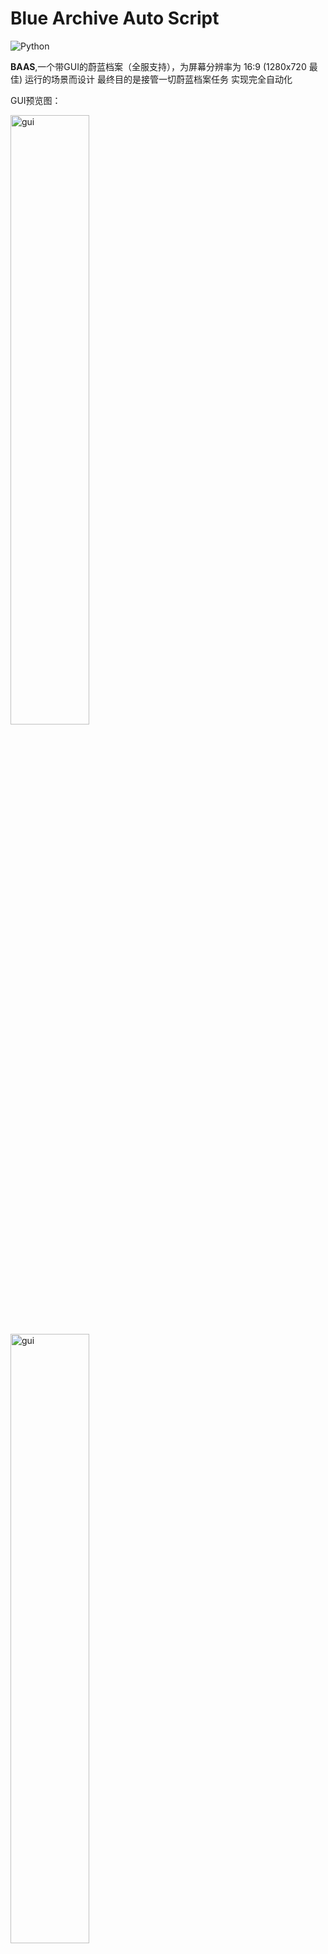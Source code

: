 # Blue Archive Auto Script
![Python](https://img.shields.io/badge/-Python-000000?style=flat&logo=python)

**BAAS**,一个带GUI的蔚蓝档案（全服支持），为屏幕分辨率为 16:9 (1280x720 最佳) 运行的场景而设计 最终目的是接管一切蔚蓝档案任务 实现完全自动化

GUI预览图：

<img src="https://github.com/pur1fying/blue_archive_auto_script/blob/master/docs/assets/ui.png" alt="gui" width="50%">
<img src="https://github.com/pur1fying/blue_archive_auto_script/blob/master/docs/assets/ui2.png" alt="gui" width="50%">
<img src="https://github.com/pur1fying/blue_archive_auto_script/blob/master/docs/assets/ui3.png" alt="gui" width="50%">

## 功能 Features
- **角色好感度**: 咖啡厅一日8摸, 日程自动找指定学生, 每日最大限度提升好感度
- **主线**: 自动推图(普通4-28，困难1-28，最新主线<28>已适配)
- **咖啡厅**: 邀请券可选择指定学生 咖啡厅摸头 咖啡厅奖励
- **商店**: 支持指定普通物品商店 以及竞技场商店自动购买和刷新次数
- **收获**: 每日小组体力 邮箱 竞技场每日领奖 总力战累计积分领奖 每日任务领奖
- **体力清理**: 可指定任意主线关卡(普通困难) 特别委托 活动关卡 扫荡任意次数
- **日程**: 优先做指定角色存在的日程, 可优先做加好感度多的日程, 指定每个区域日程次数
- **竞技场**: 清理到没有竞技场挑战券为止，自动领取每日奖励
- **制造**: 无缝制造三解 指定制造优先级 次数 是否使用加速券 
- **momo_talk**: 自动完成所有未结束对话 完成剧情 领取青辉石
- **总力战**: 清空总力战挑战券并领取奖励(auto, **功能不完善**, 自动总力功能开发中)
- **战术综合测试**: 在考试开启期间自动清票
- **剧情**: 一键清理主线剧情，小组剧情, 迷你剧情
- **活动**: 一键活动推剧情，任务，挑战，走格子(三服活动稳定更新)

### 突出特性：

- **16:9分辨率模拟器都可以运行，不局限于1280x720**
- **在低配电脑上运行也不会出现问题** 处理器速度低的电脑可以手动调小截图速度 增长运行时间
- **自定义调度(每日固定刷新时间，执行间隔)**

## 安装 Installation 
  **请确保安装路径没有中文(QT框架限制)**
  解压Release或qq交流群中的下载包，双击`BlueArchiveAutoScript.exe`安装环境，请耐心等待。
  安装完成后，BAAS 的ui界面将自动启动。同时，我们提供了pyinstaller可使用的打包脚本，您可以自
  行打包，具体内容在`deploy/installer`文件夹中。
  [安装相关文档](https://blog.lzwi.fun/blue_archive_auto_script/usage_doc/install/choose_platform)
## 如何使用
用户文档见[wiki](https://blog.lzwi.fun/blue_archive_auto_script/), 有详细的BAAS配置教程和使用方法

## 如何上报bug How to Report Bugs
在提问题之前至少花费 5 分钟来思考和准备，才会有人花费他的 5 分钟来帮助你。

在提问题前，请先。
检查 BAAS 的更新，确认使用的是最新版(重启程序自动更新至最新版本)。
如果是非预期的行为，请提供非预期行为发生时UI界面的日志,模拟器截图或视频。

## 开发
我们会在github issue和开发文档中发布一些需求,如果您有兴趣可以参与开发, 欢迎向**BAAS**提交pull request,我们会仔细阅读你的每一行代码, 哦对了,别忘了阅读[开发文档](https://blog.lzwi.fun/blue_archive_auto_script/develop_doc/develop_guide)

1. 如果你会使用yolo目标检测,请联系作者,我们需要一个检测模型以供自动总力战使用
2. 欢迎将gui适配其他语言(目前有English,简体中文,日本語, 한국말)
3. 本项目尝试支持Docker部署，但目前仍无法运行，目前在`deploy/docker`文件夹中，如有解决方案，请提交PR

## 已知问题 Known Issues
- **ocr字符识别精度尚可,但对一些特殊字符会有误识别**
- **在使用本软件时请勿游玩游戏瓦洛兰特(可能会受到若干小时的封号处罚)**

## 联系我们 Contact Us
- QQ 
  - 1群: 658302636
  - 2群: 1027430247
- 有开发意向请加作者 Email pur1fying at 2274916027@qq.com）
- BiliBili: 
  - [BAAS-Official](https://space.bilibili.com/259089751)
  - [益生君-1208](https://space.bilibili.com/496075546)(一些视频教程)
## 未来目标 Future Goals
- **学生党，痛苦喵，大家一起来开源喵**
- **使用C++重构一部分功能(正在进行中https://github.com/pur1fying/BAAS_Cpp)**
- **使用yolo目标检测训练所有学生追踪模型, 完成自动总力战功能**
- **完善体力规划模块,使脚本可以在二/三倍活动掉落期间刷不同图，购买体力等，使刷体力更灵活可变**
- **增加竞技场新赛季碎石挖矿功能**
- **构建一套完善的图像识别+模拟器交互系统**

## [致谢名单](https://blog.lzwi.fun/blue_archive_auto_script/thanks)

![Contributors](https://contrib.rocks/image?repo=pur1fying/blue_archive_auto_script)
